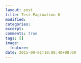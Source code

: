 ```yaml
---
layout: post
title: Test Pagination 6
modified:
categories: 
excerpt:
comments: true
tags: []
image:
  feature:
date: 2015-09-01T10:08:40+08:00
---
```




